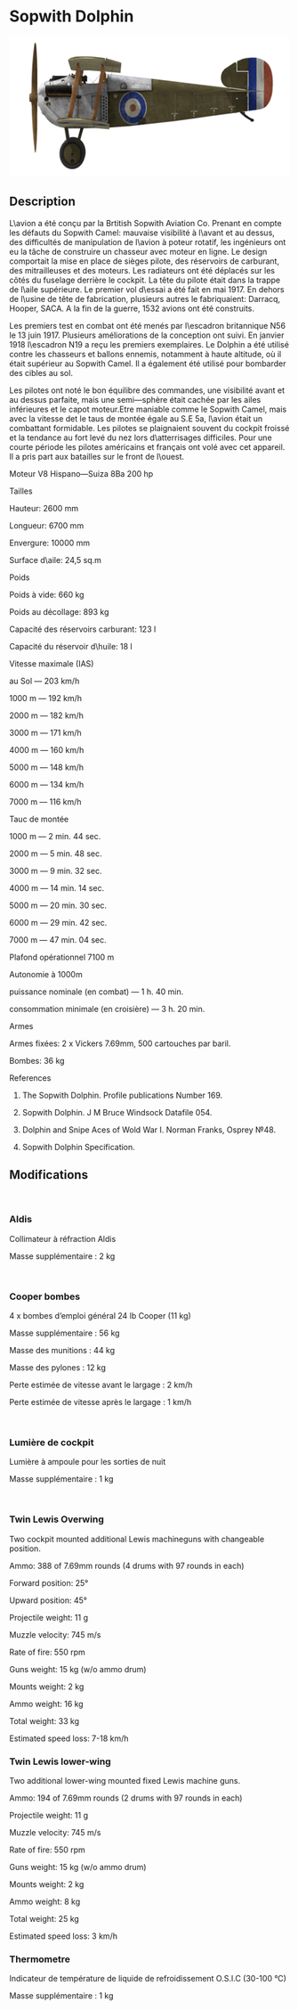 # Sopwith Dolphin
  

  
![sopdolphin](../images/sopdolphin.png)
  

  
## Description
  

  
L\avion a été conçu par la Brtitish Sopwith Aviation Co. Prenant en compte les défauts du Sopwith Camel: mauvaise visibilité à l\avant et au dessus, des difficultés de manipulation de l\avion à poteur rotatif, les ingénieurs ont eu la tâche de construire un chasseur avec moteur en ligne. Le design comportait la mise en place de sièges pilote, des réservoirs de carburant, des mitrailleuses et des moteurs. Les radiateurs ont été déplacés sur les côtés du fuselage derrière le cockpit. La tête du pilote était dans la trappe de l\aile supérieure. Le premier vol d\essai a été fait en mai 1917. En dehors de l\usine de tête de fabrication, plusieurs autres le fabriquaient: Darracq, Hooper, SACA. A la fin de la guerre, 1532 avions ont été construits.
  

  
Les premiers test en combat ont été menés par l\escadron britannique N56 le 13 juin 1917. Plusieurs améliorations de la conception ont suivi. En janvier 1918 l\escadron N19 a reçu les premiers exemplaires. Le Dolphin a été utilisé contre les chasseurs et ballons ennemis, notamment à haute altitude, où il était supérieur au Sopwith Camel. Il a également été utilisé pour bombarder des cibles au sol.
  

  
Les pilotes ont noté le bon équilibre des commandes, une visibilité avant et au dessus parfaite, mais une semi—sphère était cachée par les ailes inférieures et le capot moteur.Etre maniable comme le Sopwith Camel, mais avec la vitesse det le taus de montée égale au S.E 5a, l\avion était un combattant formidable. Les pilotes se plaignaient souvent du cockpit froissé et la tendance au fort levé du nez lors d\atterrisages difficiles. Pour une courte période les pilotes américains et français ont volé avec cet appareil. Il a pris part aux batailles sur le front de l\ouest.
  

  

  
Moteur V8 Hispano—Suiza 8Ba 200 hp
  

  
Tailles
  
Hauteur: 2600 mm
  
Longueur: 6700 mm
  
Envergure: 10000 mm
  
Surface d\aile: 24,5 sq.m
  

  
Poids
  
Poids à vide: 660 kg
  
Poids au décollage: 893 kg
  
Capacité des réservoirs carburant: 123 l
  
Capacité du réservoir d\huile: 18 l
  

  
Vitesse maximale (IAS)
  
au Sol — 203 km/h
  
1000 m — 192 km/h
  
2000 m — 182 km/h
  
3000 m — 171 km/h
  
4000 m — 160 km/h
  
5000 m — 148 km/h
  
6000 m — 134 km/h
  
7000 m — 116 km/h
  

  
Tauc de montée
  
1000 m —  2 min. 44 sec.
  
2000 m —  5 min. 48 sec.
  
3000 m —  9 min. 32 sec.
  
4000 m — 14 min. 14 sec.
  
5000 m — 20 min. 30 sec.
  
6000 m — 29 min. 42 sec.
  
7000 m — 47 min. 04 sec.
  

  
Plafond opérationnel 7100 m
  

  
Autonomie à 1000m
  
puissance nominale (en combat) — 1 h. 40 min.
  
consommation minimale (en croisière) — 3 h. 20 min.
  

  
Armes
  
Armes fixées: 2 х Vickers 7.69mm, 500 cartouches par baril.
  
Bombes:  36 kg
  

  
References
  
1) The Sopwith Dolphin. Profile publications Number 169.
  
2) Sopwith Dolphin. J M Bruce Windsock Datafile 054.
  
3) Dolphin and Snipe Aces of Wold War I. Norman Franks, Osprey №48.
  
4) Sopwith Dolphin Specification.
  

  
## Modifications
  
﻿
  
  
### Aldis
  

  
Collimateur à réfraction Aldis
  
Masse supplémentaire : 2 kg
  
﻿
  
  
### Cooper bombes
  

  
4 x bombes d’emploi général 24 lb Cooper (11 kg)
  
Masse supplémentaire : 56 kg
  
Masse des munitions : 44 kg
  
Masse des pylones : 12 kg
  
Perte estimée de vitesse avant le largage : 2 km/h
  
Perte estimée de vitesse après le largage : 1 km/h
  
﻿
  
  
### Lumière de cockpit
  

  
Lumière à ampoule pour les sorties de nuit
  
Masse supplémentaire : 1 kg
  
﻿
  
  
### Twin Lewis Overwing
  

  
Two cockpit mounted additional Lewis machineguns with changeable position.
  
Ammo: 388 of 7.69mm rounds (4 drums with 97 rounds in each)
  
Forward position: 25°
  
Upward position: 45°
  
Projectile weight: 11 g
  
Muzzle velocity: 745 m/s
  
Rate of fire: 550 rpm
  
Guns weight: 15 kg (w/o ammo drum)
  
Mounts weight: 2 kg
  
Ammo weight: 16 kg
  
Total weight: 33 kg
  
Estimated speed loss: 7-18 km/h﻿
  
  
### Twin Lewis lower-wing
  

  
Two additional lower-wing mounted fixed Lewis machine guns.
  
Ammo: 194 of 7.69mm rounds (2 drums with 97 rounds in each)
  
Projectile weight: 11 g
  
Muzzle velocity: 745 m/s
  
Rate of fire: 550 rpm
  
Guns weight: 15 kg (w/o ammo drum)
  
Mounts weight: 2 kg
  
Ammo weight: 8 kg
  
Total weight: 25 kg
  
Estimated speed loss: 3 km/h﻿
  
  
### Thermometre
  

  
Indicateur de température de liquide de refroidissement O.S.I.C (30-100 °C)
  
Masse supplémentaire : 1 kg
  

